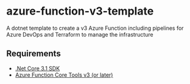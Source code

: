 # azure-function-v3-template
A dotnet template to create a v3 Azure Function including pipelines for Azure DevOps and Terraform to manage the infrastructure

## Requirements

- [.Net Core 3.1 SDK](https://dotnet.microsoft.com/download/dotnet/3.1)
- [Azure Function Core Tools v3 (or later)](https://www.npmjs.com/package/azure-functions-core-tools)
